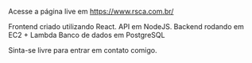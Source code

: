 Acesse a página live em https://www.rsca.com.br/

Frontend criado utilizando React.
API em NodeJS.
Backend rodando em EC2 + Lambda
Banco de dados em PostgreSQL

Sinta-se livre para entrar em contato comigo.
